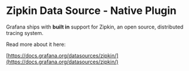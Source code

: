 # Zipkin Data Source - Native Plugin

Grafana ships with **built in** support for Zipkin, an open source, distributed tracing system.

Read more about it here:

[https://docs.grafana.org/datasources/zipkin/](https://docs.grafana.org/datasources/zipkin/)
